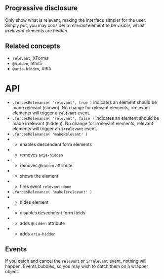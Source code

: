 ## Progressive disclosure

Only show what is relevant, making the interface simpler for the user.
Simply put, you may consider a *relevant* element to be *visible*, whilst *irrelevant* elements are *hidden*.

## Related concepts

* `relevant`, XForms
* `@hidden`, html5
* `@aria-hidden`, ARIA

# API

* `.forcesRelevance( 'relevant', true )` indicates an element should be made relevant (shown). No change for relevant elements, irrelevant elements will trigger a `relevant` event.
* `.forcesRelevance( 'relevant', false )` indicates an element should be made irrelevant (hidden). No change for irrelevant elements, relevant elements will trigger an `irrelevant` event.
* `.forcesRelevance( 'makeRelevant' )`
* * enables descendent form elements
* * removes `aria-hidden`
* * removes `@hidden` attribute
* * shows the element
* * fires event `relevant-done`
* `.forcesRelevance( 'makeIrrelevant' )`
* * hides element
* * disables descendent form fields
* * adds `@hidden` attribute
* * adds `aria-hidden`

## Events

If you catch and cancel the `relevant` or `irrelevant` event, nothing will happen.
Events bubbles, so you may wish to catch them on a wrapper object.

